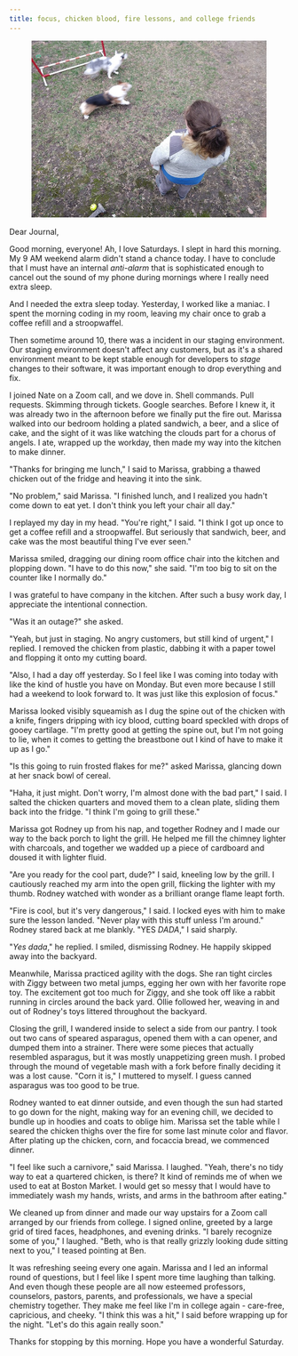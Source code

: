 ```yaml
---
title: focus, chicken blood, fire lessons, and college friends
---
```


<figure>
  <a href="/images/banners/2020-04-11.jpg">
    <img alt="banner" src="/images/banners/2020-04-11.jpg"/>
  </a>
</figure>

Dear Journal,

Good morning, everyone!  Ah, I love Saturdays.  I slept in hard this
morning.  My 9 AM weekend alarm didn't stand a chance today.  I have
to conclude that I must have an internal _anti-alarm_ that is
sophisticated enough to cancel out the sound of my phone during
mornings where I really need extra sleep.

And I needed the extra sleep today.  Yesterday, I worked like a
maniac.  I spent the morning coding in my room, leaving my chair once
to grab a coffee refill and a stroopwaffel.

Then sometime around 10, there was a incident in our staging
environment.  Our staging environment doesn't affect any customers,
but as it's a shared environment meant to be kept stable enough for
developers to _stage_ changes to their software, it was important
enough to drop everything and fix.

I joined Nate on a Zoom call, and we dove in.  Shell commands.  Pull
requests.  Skimming through tickets.  Google searches.  Before I knew
it, it was already two in the afternoon before we finally put the fire
out.  Marissa walked into our bedroom holding a plated sandwich, a
beer, and a slice of cake, and the sight of it was like watching the
clouds part for a chorus of angels.  I ate, wrapped up the workday,
then made my way into the kitchen to make dinner.

"Thanks for bringing me lunch," I said to Marissa, grabbing a thawed
chicken out of the fridge and heaving it into the sink.

"No problem," said Marissa.  "I finished lunch, and I realized you
hadn't come down to eat yet.  I don't think you left your chair all
day."

I replayed my day in my head.  "You're right," I said.  "I think I got
up once to get a coffee refill and a stroopwaffel.  But seriously that
sandwich, beer, and cake was the most beautiful thing I've ever seen."

Marissa smiled, dragging our dining room office chair into the kitchen
and plopping down.  "I have to do this now," she said.  "I'm too big
to sit on the counter like I normally do."

I was grateful to have company in the kitchen.  After such a busy work
day, I appreciate the intentional connection.

"Was it an outage?" she asked.

"Yeah, but just in staging.  No angry customers, but still kind of
urgent," I replied.  I removed the chicken from plastic, dabbing it
with a paper towel and flopping it onto my cutting board.

"Also, I had a day off yesterday.  So I feel like I was coming into
today with like the kind of hustle you have on Monday.  But even more
because I still had a weekend to look forward to.  It was just like
this explosion of focus."

Marissa looked visibly squeamish as I dug the spine out of the chicken
with a knife, fingers dripping with icy blood, cutting board speckled
with drops of gooey cartilage.  "I'm pretty good at getting the spine
out, but I'm not going to lie, when it comes to getting the breastbone
out I kind of have to make it up as I go."

"Is this going to ruin frosted flakes for me?" asked Marissa, glancing
down at her snack bowl of cereal.

"Haha, it just might.  Don't worry, I'm almost done with the bad
part," I said.  I salted the chicken quarters and moved them to a
clean plate, sliding them back into the fridge.  "I think I'm going to
grill these."

Marissa got Rodney up from his nap, and together Rodney and I made our
way to the back porch to light the grill.  He helped me fill the
chimney lighter with charcoals, and together we wadded up a piece of
cardboard and doused it with lighter fluid.

"Are you ready for the cool part, dude?" I said, kneeling low by the
grill.  I cautiously reached my arm into the open grill, flicking the
lighter with my thumb.  Rodney watched with wonder as a brilliant
orange flame leapt forth.

"Fire is cool, but it's very dangerous," I said.  I locked eyes with
him to make sure the lesson landed.  "Never play with this stuff
unless I'm around."  Rodney stared back at me blankly.  "YES _DADA_,"
I said sharply.

"_Yes dada_," he replied.  I smiled, dismissing Rodney.  He happily
skipped away into the backyard.

Meanwhile, Marissa practiced agility with the dogs.  She ran tight
circles with Ziggy between two metal jumps, egging her own with her
favorite rope toy.  The excitement got too much for Ziggy, and she
took off like a rabbit running in circles around the back yard.  Ollie
followed her, weaving in and out of Rodney's toys littered throughout
the backyard.

Closing the grill, I wandered inside to select a side from our pantry.
I took out two cans of speared asparagus, opened them with a can
opener, and dumped them into a strainer.  There were some pieces that
actually resembled asparagus, but it was mostly unappetizing green
mush.  I probed through the mound of vegetable mash with a fork before
finally deciding it was a lost cause.  "Corn it is," I muttered to
myself.  I guess canned asparagus was too good to be true.

Rodney wanted to eat dinner outside, and even though the sun had
started to go down for the night, making way for an evening chill, we
decided to bundle up in hoodies and coats to oblige him.  Marissa set
the table while I seared the chicken thighs over the fire for some
last minute color and flavor.  After plating up the chicken, corn, and
focaccia bread, we commenced dinner.

"I feel like such a carnivore," said Marissa.  I laughed.  "Yeah,
there's no tidy way to eat a quartered chicken, is there?  It kind of
reminds me of when we used to eat at Boston Market.  I would get so
messy that I would have to immediately wash my hands, wrists, and arms
in the bathroom after eating."

We cleaned up from dinner and made our way upstairs for a Zoom call
arranged by our friends from college.  I signed online, greeted by a
large grid of tired faces, headphones, and evening drinks.  "I barely
recognize some of you," I laughed.  "Beth, who is that really grizzly
looking dude sitting next to you," I teased pointing at Ben.

It was refreshing seeing every one again.  Marissa and I led an
informal round of questions, but I feel like I spent more time
laughing than talking.  And even though these people are all now
esteemed professors, counselors, pastors, parents, and professionals,
we have a special chemistry together.  They make me feel like I'm in
college again - care-free, capricious, and cheeky.  "I think this was
a hit," I said before wrapping up for the night.  "Let's do this again
really soon."

Thanks for stopping by this morning.  Hope you have a wonderful
Saturday.
